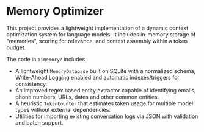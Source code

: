 # Memory Optimizer

This project provides a lightweight implementation of a dynamic context
optimization system for language models.  It includes in-memory storage of
"memories", scoring for relevance, and context assembly within a token budget.

The code in `aimemory/` includes:

* A lightweight `MemoryDatabase` built on SQLite with a normalized schema,
  Write-Ahead Logging enabled and automatic indexes/triggers for consistency.
* An improved regex based entity extractor capable of identifying emails,
  phone numbers, URLs, dates and other common entities.
* A heuristic `TokenCounter` that estimates token usage for multiple model
  types without external dependencies.
* Utilities for importing existing conversation logs via JSON with validation
  and batch support.

